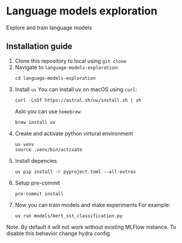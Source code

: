 # Language models exploration

Explore and train language models

## Installation guide

1. Clone this repository to local using `git clone`
2. Navigate to `language-models-exploration`:
   ```
   cd language-models-exploration
   ```
4. Install `uv`
   You can install uv on macOS using `curl`:
   ```
   curl -LsSf https://astral.sh/uv/install.sh | sh
   ```
   Aslo you can use `homebrew`:
   ```
   brew install uv
   ```
5. Create and activate python virtural environment
   ```
   uv venv
   source .venv/bin/activate
   ```
6. Install depencies
   ```
   uv pip install -r pyproject.toml --all-extras
   ```
7. Setup pre-commit
   ```
   pre-commit install
   ```
8. Now you can train models and make experiments
   For example:
   ```
   uv run models/bert_sst_classification.py
   ```
Note. By default it will not work without existing MLFlow instance. To disable this behavior change hydra config
